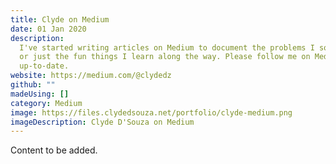 ```yaml
---
title: Clyde on Medium
date: 01 Jan 2020
description:
  I've started writing articles on Medium to document the problems I solve,
  or just the fun things I learn along the way. Please follow me on Medium to stay
  up-to-date.
website: https://medium.com/@clydedz
github: ""
madeUsing: []
category: Medium
image: https://files.clydedsouza.net/portfolio/clyde-medium.png
imageDescription: Clyde D'Souza on Medium
---
```


Content to be added.
